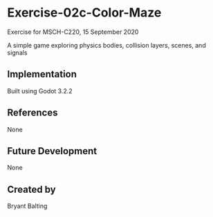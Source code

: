 # Exercise-02c-Color-Maze
Exercise for MSCH-C220, 15 September 2020

A simple game exploring physics bodies, collision layers, scenes, and signals

## Implementation
Built using Godot 3.2.2

## References
None

## Future Development
None

## Created by 
Bryant Balting

